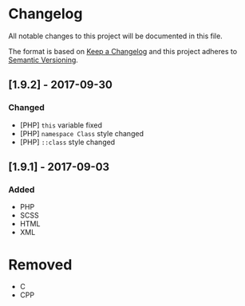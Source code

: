 # Changelog
All notable changes to this project will be documented in this file.

The format is based on [Keep a Changelog](http://keepachangelog.com/en/1.0.0/)
and this project adheres to [Semantic Versioning](http://semver.org/spec/v2.0.0.html).


## [1.9.2] - 2017-09-30
### Changed
- [PHP] `this` variable fixed
- [PHP] `namespace Class` style changed
- [PHP] `::class` style changed

## [1.9.1] - 2017-09-03
### Added
- PHP
- SCSS
- HTML
- XML

# Removed
- C
- CPP
